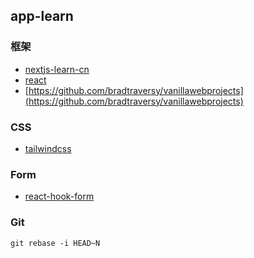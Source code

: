 ## app-learn

### 框架
- [nextjs-learn-cn](https://qufei1993.github.io/nextjs-learn-cn/)
- [react](https://zh-hans.react.dev/)
- [https://github.com/bradtraversy/vanillawebprojects](https://github.com/bradtraversy/vanillawebprojects)

### CSS

- [tailwindcss](https://tailwindcss.com/)

### Form
- [react-hook-form](https://legacy.react-hook-form.com/zh/get-started/)


### Git

```shell
git rebase -i HEAD~N
```

